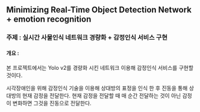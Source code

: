 ## Minimizing Real-Time Object Detection Network + emotion recognition
### 주제 : 실시간 사물인식 네트워크 경량화 + 감정인식 서비스 구현

#### 개요 :
본 프로젝트에서는 Yolo v2를 경량화 시킨 네트워크 이용해 감정인식 서비스를 구현할 것이다.

시각장애인을 위해 감정인식 기술을 이용해 상대방의 표정을 인식 한 후 진동을 통해 상대방의 현재 감정을 전달한다. 현재 감정을 전달할 때 매 순간 전달하는 것이 아닌 감정이 변화하면 그것을 진동으로 전달한다.



